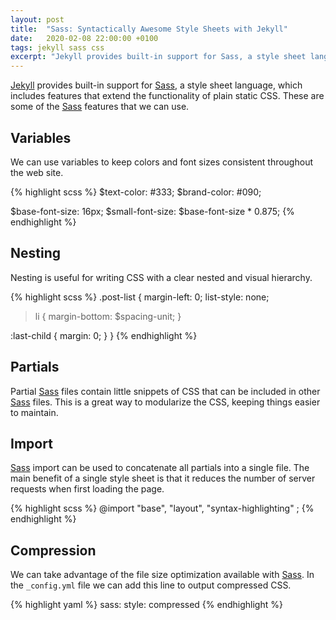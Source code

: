 ```yaml
---
layout: post
title:  "Sass: Syntactically Awesome Style Sheets with Jekyll"
date:   2020-02-08 22:00:00 +0100
tags: jekyll sass css
excerpt: "Jekyll provides built-in support for Sass, a style sheet language, which includes features that extend the functionality of plain static CSS."
---
```

[Jekyll][jekyll] provides built-in support for [Sass][sass], a style sheet language, which includes features that extend the functionality of plain static CSS. These are some of the [Sass][sass] features that we can use.

## Variables
We can use variables to keep colors and font sizes consistent throughout the web site.

{% highlight scss %}
$text-color: #333;
$brand-color: #090;

$base-font-size: 16px;
$small-font-size: $base-font-size * 0.875;
{% endhighlight %}

## Nesting
Nesting is useful for writing CSS with a clear nested and visual hierarchy.

{% highlight scss %}
.post-list {
  margin-left: 0;
  list-style: none;

  > li {
    margin-bottom: $spacing-unit;
  }

  :last-child {
    margin: 0;
  }
}
{% endhighlight %}

## Partials
Partial [Sass][sass] files contain little snippets of CSS that can be included in other [Sass][sass] files. This is a great way to modularize the CSS, keeping things easier to maintain.

## Import
[Sass][sass] import can be used to concatenate all partials into a single file. The main benefit of a single style sheet is that it reduces the number of server requests when first loading the page.

{% highlight scss %}
@import
        "base",
        "layout",
        "syntax-highlighting"
;
{% endhighlight %}

## Compression
We can take advantage of the file size optimization available with [Sass][sass]. In the `_config.yml` file we can add this line to output compressed CSS.

{% highlight yaml %}
sass:
  style: compressed
{% endhighlight %}

[jekyll]: https://jekyllrb.com/
[sass]: http://sass-lang.com/
